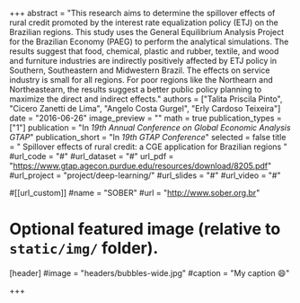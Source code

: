 +++
abstract = "This research aims to determine the spillover effects of rural credit promoted by the interest rate equalization policy (ETJ) on the Brazilian regions. This study uses the General Equilibrium Analysis Project for the Brazilian Economy (PAEG) to perform the analytical simulations. The results suggest that food, chemical, plastic and rubber, textile, and wood and furniture industries are indirectly positively affected by ETJ policy in Southern, Southeastern and Midwestern Brazil. The effects on service industry is small for all regions. For poor regions like the Northearn and Northeastearn, the results suggest a better public policy planning to maximize the direct and indirect effects."
authors = ["Talita Priscila Pinto", "Cicero Zanetti de Lima", "Angelo Costa Gurgel", "Erly Cardoso Teixeira"]
date = "2016-06-26"
image_preview = ""
math = true
publication_types = ["1"]
publication = "In *19th Annual Conference on Global Economic Analysis GTAP*"
publication_short = "In *19th GTAP Conference*"
selected = false
title = "   Spillover effects of rural credit: a CGE application for Brazilian regions "
#url_code = "#"
#url_dataset = "#"
url_pdf = "https://www.gtap.agecon.purdue.edu/resources/download/8205.pdf"
#url_project = "project/deep-learning/"
#url_slides = "#"
#url_video = "#"

#[[url_custom]]
#name = "SOBER"
#url = "http://www.sober.org.br"

# Optional featured image (relative to `static/img/` folder).
[header]
#image = "headers/bubbles-wide.jpg"
#caption = "My caption :smile:"

+++
